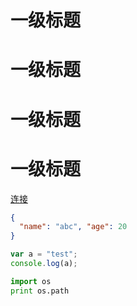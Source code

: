 # 一级标题
# 一级标题
# 一级标题
# 一级标题

[连接](http://www.baidu.com)

```json
{
  "name": "abc", "age": 20
}
```

```js
var a = "test";
console.log(a);
```

```python
import os
print os.path
```